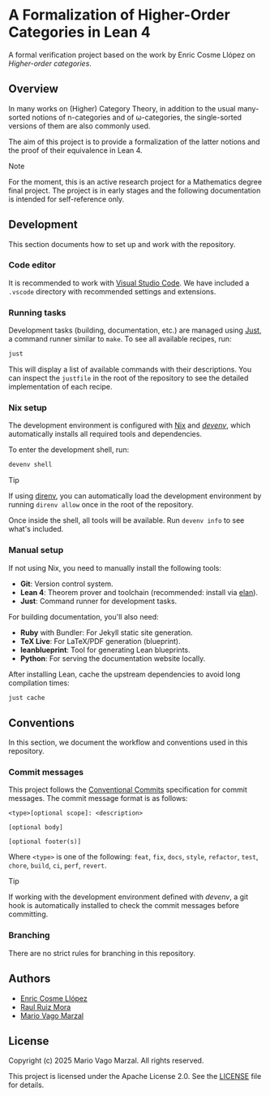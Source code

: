 # A Formalization of Higher-Order Categories in Lean 4

A formal verification project based on the work by Enric Cosme Llópez on
_Higher-order categories_.

## Overview

In many works on (Higher) Category Theory, in addition to the usual many-sorted
notions of n-categories and of ω-categories, the single-sorted versions of them
are also commonly used.

The aim of this project is to provide a formalization of the latter notions and
the proof of their equivalence in Lean 4.

> [!NOTE]
> For the moment, this is an active research project for a Mathematics degree
> final project. The project is in early stages and the following documentation
> is intended for self-reference only.

## Development

This section documents how to set up and work with the repository.

### Code editor

It is recommended to work with [Visual Studio Code][vscode]. We have included
a `.vscode` directory with recommended settings and extensions.

### Running tasks

Development tasks (building, documentation, etc.) are managed using
[Just][just], a command runner similar to `make`. To see all available recipes,
run:

```bash
just
```

This will display a list of available commands with their descriptions. You can
inspect the `justfile` in the root of the repository to see the detailed
implementation of each recipe.

### Nix setup

The development environment is configured with [Nix][nix] and
_[devenv][devenv]_, which automatically installs all required tools and
dependencies.

To enter the development shell, run:

```bash
devenv shell
```

> [!TIP]
> If using [direnv][direnv], you can automatically load the development
> environment by running `direnv allow` once in the root of the repository.

Once inside the shell, all tools will be available. Run `devenv info` to see
what's included.

### Manual setup

If not using Nix, you need to manually install the following tools:

- **Git**: Version control system.
- **Lean 4**: Theorem prover and toolchain (recommended: install via
  [elan][elan]).
- **Just**: Command runner for development tasks.

For building documentation, you'll also need:

- **Ruby** with Bundler: For Jekyll static site generation.
- **TeX Live**: For LaTeX/PDF generation (blueprint).
- **leanblueprint**: Tool for generating Lean blueprints.
- **Python**: For serving the documentation website locally.

After installing Lean, cache the upstream dependencies to avoid long
compilation times:

```bash
just cache
```

## Conventions

In this section, we document the workflow and conventions used in this
repository.

### Commit messages

This project follows the [Conventional Commits][conventional-commits]
specification for commit messages. The commit message format is as follows:

```text
<type>[optional scope]: <description>

[optional body]

[optional footer(s)]
```

Where `<type>` is one of the following: `feat`, `fix`, `docs`, `style`,
`refactor`, `test`, `chore`, `build`, `ci`, `perf`, `revert`.

> [!TIP]
> If working with the development environment defined with _devenv_, a git hook
> is automatically installed to check the commit messages before committing.

### Branching

There are no strict rules for branching in this repository.

## Authors

- [Enric Cosme Llópez][enric]
- [Raul Ruiz Mora][raul]
- [Mario Vago Marzal][mario]

## License

Copyright (c) 2025 Mario Vago Marzal. All rights reserved.

This project is licensed under the Apache License 2.0. See the
[LICENSE](LICENSE) file for details.

<!-- External links -->
[nix]: https://nixos.org/
[devenv]: https://devenv.sh/
[vscode]: https://code.visualstudio.com/
[direnv]: https://direnv.net/
[elan]: https://github.com/leanprover/elan
[just]: https://just.systems/
[conventional-commits]: https://www.conventionalcommits.org/en/v1.0.0/
[enric]: https://github.com/encosllo
[raul]: https://github.com/ruizmoraraul
[mario]: https://github.com/mariovagomarzal
